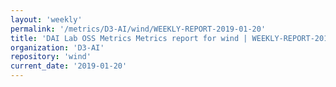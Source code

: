 ```yaml
---
layout: 'weekly'
permalink: '/metrics/D3-AI/wind/WEEKLY-REPORT-2019-01-20'
title: 'DAI Lab OSS Metrics Metrics report for wind | WEEKLY-REPORT-2019-01-20'
organization: 'D3-AI'
repository: 'wind'
current_date: '2019-01-20'
---
```

